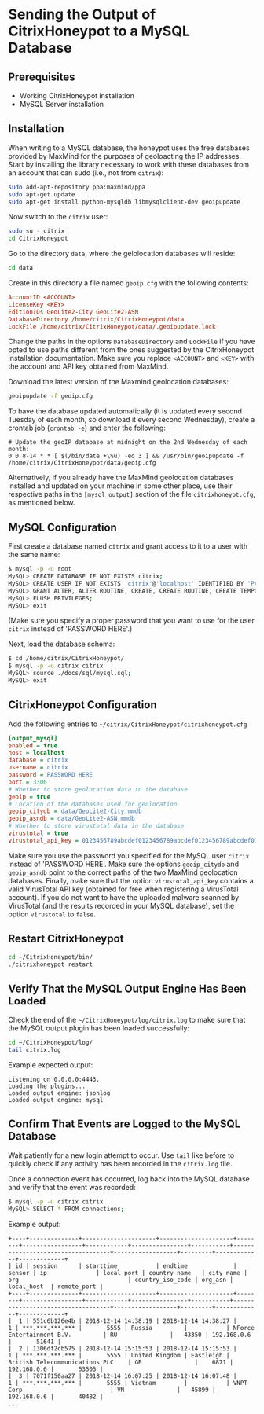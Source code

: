 # Sending the Output of CitrixHoneypot to a MySQL Database

## Prerequisites

* Working CitrixHoneypot installation
* MySQL Server installation

## Installation

When writing to a MySQL database, the honeypot uses the free databases
provided by MaxMind for the purposes of geoloacting the IP addresses.
Start by installing the library necessary to work with these databases
from an account that can sudo (i.e., not from `citrix`):

```bash
sudo add-apt-repository ppa:maxmind/ppa
sudo apt-get update
sudo apt-get install python-mysqldb libmysqlclient-dev geoipupdate
```

Now switch to the `citrix` user:

```bash
sudo su - citrix
cd CitrixHoneypot
```

Go to the directory `data`, where the gelolocation databases will reside:

```bash
cd data
```

Create in this directory a file named `geoip.cfg` with the following contents:

```geoip.cfg
AccountID <ACCOUNT>
LicenseKey <KEY>
EditionIDs GeoLite2-City GeoLite2-ASN
DatabaseDirectory /home/citrix/CitrixHoneypot/data
LockFile /home/citrix/CitrixHoneypot/data/.geoipupdate.lock
```

Change the paths in the options `DatabaseDirectory` and `LockFile` if you
have opted to use paths different from the ones suggested by the
CitrixHoneypot installation documentation. Make sure you replace `<ACCOUNT>`
and `<KEY>` with the account and API key obtained from MaxMind.

Download the latest version of the Maxmind geolocation databases:

```bash
geoipupdate -f geoip.cfg
```

To have the database updated automatically (it is updated every second Tuesday
of each month, so download it every second Wednesday), create a crontab job
(`crontab -e`) and enter the following:

```crontab
# Update the geoIP database at midnight on the 2nd Wednesday of each month:
0 0 8-14 * * [ $(/bin/date +\%u) -eq 3 ] && /usr/bin/geoipupdate -f /home/citrix/CitrixHoneypot/data/geoip.cfg
```

Alternatively, if you already have the MaxMind geolocation databases installed
and updated on your machine in some other place, use their respective paths in
the `[mysql_output]` section of the file `citrixhoneyot.cfg`, as mentioned
below.

## MySQL Configuration

First create a database named `citrix` and grant access to it to a user with
the same name:

```bash
$ mysql -p -u root
MySQL> CREATE DATABASE IF NOT EXISTS citrix;
MySQL> CREATE USER IF NOT EXISTS 'citrix'@'localhost' IDENTIFIED BY 'PASSWORD HERE' PASSWORD EXPIRE NEVER;
MySQL> GRANT ALTER, ALTER ROUTINE, CREATE, CREATE ROUTINE, CREATE TEMPORARY TABLES, CREATE VIEW, DELETE, DROP, EXECUTE,FILE, INDEX, INSERT, LOCK TABLES, RELOAD, SELECT, SHOW DATABASES, SHOW VIEW, TRIGGER, UPDATE ON citrix TO 'citrix'@'localhost';
MySQL> FLUSH PRIVILEGES;
MySQL> exit
```

(Make sure you specify a proper password that you want to use for the user
`citrix` instead of 'PASSWORD HERE'.)

Next, load the database schema:

```bash
$ cd /home/citrix/CitrixHoneypot/
$ mysql -p -u citrix citrix
MySQL> source ./docs/sql/mysql.sql;
MySQL> exit
```

## CitrixHoneypot Configuration

Add the following entries to `~/citrix/CitrixHoneypot/citrixhoneypot.cfg`

```citrixhoneypot.cfg
[output_mysql]
enabled = true
host = localhost
database = citrix
username = citrix
password = PASSWORD HERE
port = 3306
# Whether to store geolocation data in the database
geoip = true
# Location of the databases used for geolocation
geoip_citydb = data/GeoLite2-City.mmdb
geoip_asndb = data/GeoLite2-ASN.mmdb
# Whether to store virustotal data in the database
virustotal = true
virustotal_api_key = 0123456789abcdef0123456789abcdef0123456789abcdef0123456789abcdef
```

Make sure you use the password you specified for the MySQL user `citrix`
instead of 'PASSWORD HERE'. Make sure the options `geoip_citydb` and
`geoip_asndb` point to the correct paths of the two MaxMind geolocation
databases. Finally, make sure that the option `virustotal_api_key` contains
a valid VirusTotal API key (obtained for free when registering a VirusTotal
account). If you do not want to have the uploaded malware scanned by
VirusTotal (and the results recorded in your MySQL database), set the option
`virustotal` to `false`.

## Restart CitrixHoneypot

```bash
cd ~/CitrixHoneypot/bin/
./citrixhoneypot restart
```

## Verify That the MySQL Output Engine Has Been Loaded

Check the end of the `~/CitrixHoneypot/log/citrix.log` to make sure that the
MySQL output plugin has been loaded successfully:

```bash
cd ~/CitrixHoneypot/log/
tail citrix.log
```

Example expected output:

```citrix.log
Listening on 0.0.0.0:4443.
Loading the plugins...
Loaded output engine: jsonlog
Loaded output engine: mysql
```

## Confirm That Events are Logged to the MySQL Database

Wait patiently for a new login attempt to occur.  Use `tail` like before to quickly check if any activity has
been recorded in the `citrix.log` file.

Once a connection event has occurred, log back into the MySQL database and verify that the event was recorded:

```bash
$ mysql -p -u citrix citrix
MySQL> SELECT * FROM connections;
```

Example output:

```mysql
+----+--------------+---------------------+---------------------+--------+-----------------+------------+----------------+-----------+-----------------------------------+------------------+---------+-------------+-------------+
| id | session      | starttime           | endtime             | sensor | ip              | local_port | country_name   | city_name | org                               | country_iso_code | org_asn | local_host  | remote_port |
+----+--------------+---------------------+---------------------+--------+-----------------+------------+----------------+-----------+-----------------------------------+------------------+---------+-------------+-------------+
|  1 | 551c6b126e4b | 2018-12-14 14:38:19 | 2018-12-14 14:38:27 |      1 | ***.***.***.*** |       5555 | Russia         |           | NForce Entertainment B.V.         | RU               |   43350 | 192.168.0.6 |       51641 |
|  2 | 1306df2cb575 | 2018-12-14 15:15:53 | 2018-12-14 15:15:53 |      1 | ***.***.***.*** |       5555 | United Kingdom | Eastleigh | British Telecommunications PLC    | GB               |    6871 | 192.168.0.6 |       53505 |
|  3 | 7071f150aa27 | 2018-12-14 16:07:25 | 2018-12-14 16:07:48 |      1 | ***.***.***.*** |       5555 | Vietnam        |           | VNPT Corp                         | VN               |   45899 | 192.168.0.6 |       40482 |
...
```
